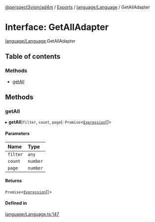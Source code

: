 [@perspect3vism/ad4m](../README.md) / [Exports](../modules.md) / [language/Language](../modules/language_Language.md) / GetAllAdapter

# Interface: GetAllAdapter

[language/Language](../modules/language_Language.md).GetAllAdapter

## Table of contents

### Methods

- [getAll](language_Language.GetAllAdapter.md#getall)

## Methods

### getAll

▸ **getAll**(`filter`, `count`, `page`): `Promise`<[`Expression`](../classes/expression_Expression.Expression.md)[]\>

#### Parameters

| Name | Type |
| :------ | :------ |
| `filter` | `any` |
| `count` | `number` |
| `page` | `number` |

#### Returns

`Promise`<[`Expression`](../classes/expression_Expression.Expression.md)[]\>

#### Defined in

[language/Language.ts:147](https://github.com/perspect3vism/ad4m/blob/d9ddd7e2/core/src/language/Language.ts#L147)
